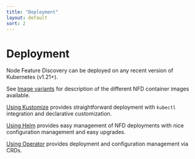 ```yaml
---
title: "Deployment"
layout: default
sort: 2
---
```


# Deployment

Node Feature Discovery can be deployed on any recent version of Kubernetes
(v1.21+).

See [Image variants](image-variants.md) for description of the different NFD
container images available.

[Using Kustomize](kustomize.md) provides straightforward deployment with
`kubectl` integration and declarative customization.

[Using Helm](helm.md) provides easy management of NFD deployments with nice
configuration management and easy upgrades.

[Using Operator](operator.md) provides deployment and configuration management via
CRDs.

